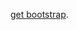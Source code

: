[get bootstrap](https://github.com/twbs/bootstrap/releases/download/v3.3.7/bootstrap-3.3.7-dist.zip).

